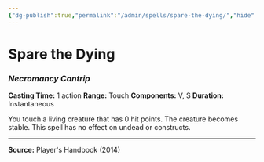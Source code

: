 ```yaml
---
{"dg-publish":true,"permalink":"/admin/spells/spare-the-dying/","hide":true,"updated":"2025-08-11T11:53:31.099+01:00"}
---
```


# Spare the Dying
### *Necromancy Cantrip*
**Casting Time:** 1 action
**Range:** Touch
**Components:** V, S
**Duration:** Instantaneous

You touch a living creature that has 0 hit points. The creature becomes stable. This spell has no effect on undead or constructs.

---
**Source:** Player's Handbook (2014)